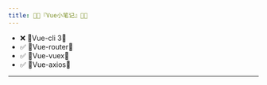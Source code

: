 ```yaml
---
title: 🐱‍💻『Vue小笔记』🐱‍💻
---
```


- ❌ 🍍Vue-cli 3🍍 
- ✅ 🍍Vue-router🍍 
- ✅ 🍍Vue-vuex🍍
- ✅ 🍍Vue-axios🍍
---
